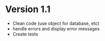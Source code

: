 # Version 1.1
- Clean code (use object for database, etc)
- handle errors and display error messages
- Create tests